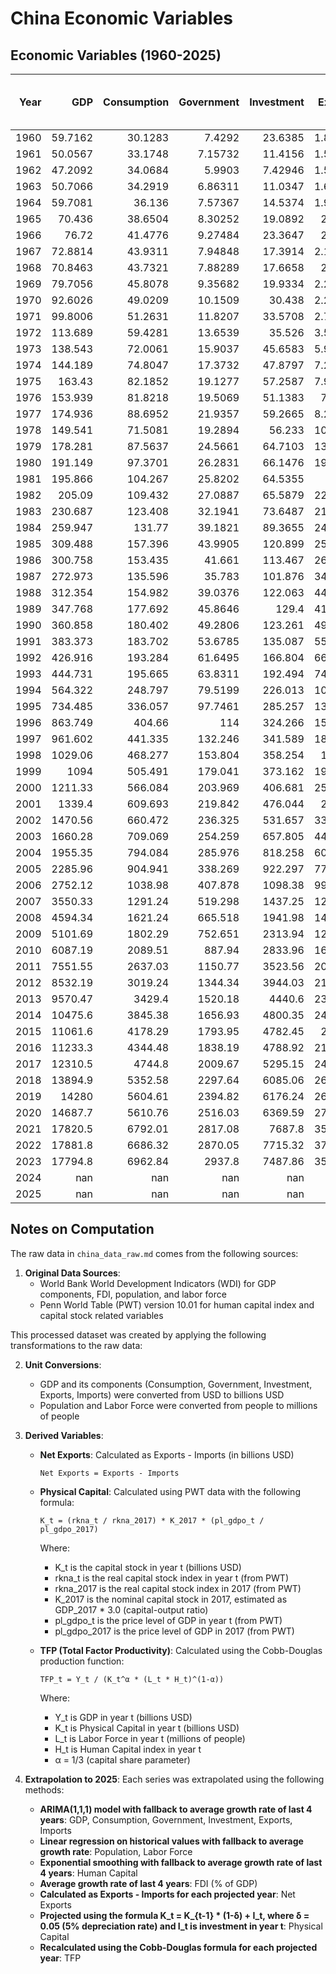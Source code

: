 # China Economic Variables

## Economic Variables (1960-2025)

|   Year |        GDP |   Consumption |   Government |   Investment |    Exports |    Imports |   Net Exports |   Population |   Labor Force |   Physical Capital |      TFP |   FDI (% of GDP) |   Human Capital |
|-------:|-----------:|--------------:|-------------:|-------------:|-----------:|-----------:|--------------:|-------------:|--------------:|-------------------:|---------:|-----------------:|----------------:|
|   1960 |    59.7162 |       30.1283 |      7.4292  |     23.6385  |    1.88306 |    1.89059 |     -0.00753  |      667.07  |       nan     |              84.37 | nan      |           nan    |            1.23 |
|   1961 |    50.0567 |       33.1748 |      7.15732 |     11.4156  |    1.50561 |    1.40809 |      0.09752  |      660.33  |       nan     |              84.37 | nan      |           nan    |            1.25 |
|   1962 |    47.2092 |       34.0684 |      5.9903  |      7.42946 |    1.50537 |    1.12772 |      0.37765  |      665.77  |       nan     |              75    | nan      |           nan    |            1.28 |
|   1963 |    50.7066 |       34.2919 |      6.86311 |     11.0347  |    1.66635 |    1.21067 |      0.45568  |      682.335 |       nan     |              65.62 | nan      |           nan    |            1.3  |
|   1964 |    59.7081 |       36.136  |      7.57367 |     14.5374  |    1.93886 |    1.4811  |      0.45776  |      698.355 |       nan     |              75    | nan      |           nan    |            1.32 |
|   1965 |    70.436  |       38.6504 |      8.30252 |     19.0892  |    2.2466  |    1.91642 |      0.33018  |      715.185 |       nan     |              75    | nan      |           nan    |            1.35 |
|   1966 |    76.72   |       41.4776 |      9.27484 |     23.3647  |    2.3706  |    2.1853  |      0.1853   |      735.4   |       nan     |              84.37 | nan      |           nan    |            1.37 |
|   1967 |    72.8814 |       43.9311 |      7.94848 |     17.3914  |    2.15588 |    1.91986 |      0.23602  |      754.55  |       nan     |              75    | nan      |           nan    |            1.39 |
|   1968 |    70.8463 |       43.7321 |      7.88289 |     17.6658  |    2.1147  |    1.84522 |      0.26948  |      774.51  |       nan     |              75    | nan      |           nan    |            1.41 |
|   1969 |    79.7056 |       45.8078 |      9.35682 |     19.9334  |    2.21439 |    1.73119 |      0.4832   |      796.025 |       nan     |              75    | nan      |           nan    |            1.43 |
|   1970 |    92.6026 |       49.0209 |     10.1509  |     30.438   |    2.27422 |    2.20156 |      0.07266  |      818.315 |       nan     |              75    | nan      |           nan    |            1.45 |
|   1971 |    99.8006 |       51.2631 |     11.8207  |     33.5708  |    2.71042 |    2.23313 |      0.477289 |      841.105 |       nan     |              75    | nan      |           nan    |            1.48 |
|   1972 |   113.689  |       59.4281 |     13.6539  |     35.526   |    3.53721 |    2.91645 |      0.62076  |      862.03  |       nan     |              93.75 | nan      |           nan    |            1.51 |
|   1973 |   138.543  |       72.0061 |     15.9037  |     45.6583  |    5.95928 |    5.25779 |      0.701488 |      881.94  |       nan     |             103.12 | nan      |           nan    |            1.53 |
|   1974 |   144.189  |       74.8047 |     17.3732  |     47.8797  |    7.21307 |    7.7162  |     -0.503131 |      900.35  |       nan     |             103.12 | nan      |           nan    |            1.56 |
|   1975 |   163.43   |       82.1852 |     19.1277  |     57.2587  |    7.97457 |    8.35505 |     -0.38048  |      916.395 |       nan     |             112.5  | nan      |           nan    |            1.59 |
|   1976 |   153.939  |       81.8218 |     19.5069  |     51.1383  |    7.4406  |    7.34981 |      0.090791 |      930.685 |       nan     |             225    | nan      |           nan    |            1.62 |
|   1977 |   174.936  |       88.6952 |     21.9357  |     59.2665  |    8.27107 |    8.0604  |      0.210672 |      943.455 |       nan     |             225    | nan      |           nan    |            1.65 |
|   1978 |   149.541  |       71.5081 |     19.2894  |     56.233   |   10.8011  |   12.2617  |     -1.46056  |      956.165 |       nan     |             262.5  | nan      |           nan    |            1.68 |
|   1979 |   178.281  |       87.5637 |     24.5661  |     64.7103  |   13.9626  |   15.5353  |     -1.57264  |      969.005 |       nan     |             299.99 | nan      |             0    |            1.71 |
|   1980 |   191.149  |       97.3701 |     26.2831  |     66.1476  |   19.4057  |   21.8427  |     -2.43699  |      981.235 |       nan     |             337.49 | nan      |             0.03 |            1.74 |
|   1981 |   195.866  |      104.267  |     25.8202  |     64.5355  |   24.37    |   22.2198  |      2.15022  |      993.885 |       nan     |             318.74 | nan      |             0.14 |            1.76 |
|   1982 |   205.09   |      109.432  |     27.0887  |     65.5879  |   22.6001  |   17.7881  |      4.812    |     1008.63  |       nan     |             421.87 | nan      |             0.21 |            1.78 |
|   1983 |   230.687  |      123.408  |     32.1941  |     73.6487  |   21.9563  |   19.3853  |      2.571    |     1023.31  |       nan     |             421.87 | nan      |             0.28 |            1.8  |
|   1984 |   259.947  |      131.77   |     39.1821  |     89.3655  |   24.7643  |   24.7103  |      0.054    |     1036.83  |       nan     |             393.74 | nan      |             0.48 |            1.83 |
|   1985 |   309.488  |      157.396  |     43.9905  |    120.899   |   25.8014  |   38.3024  |    -12.501    |     1051.04  |       nan     |             337.49 | nan      |             0.54 |            1.85 |
|   1986 |   300.758  |      153.435  |     41.661   |    113.467   |   26.2026  |   33.5926  |     -7.39     |     1066.79  |       nan     |             412.49 | nan      |             0.62 |            1.87 |
|   1987 |   272.973  |      135.596  |     35.783   |    101.876   |   34.0729  |   33.7819  |      0.291    |     1084.04  |       nan     |             449.99 | nan      |             0.85 |            1.89 |
|   1988 |   312.354  |      154.982  |     39.0376  |    122.063   |   44.9237  |   48.9847  |     -4.061    |     1101.63  |       nan     |             656.24 | nan      |             1.02 |            1.91 |
|   1989 |   347.768  |      177.692  |     45.8646  |    129.4     |   41.1908  |   46.1188  |     -4.928    |     1118.65  |       nan     |             703.11 | nan      |             0.98 |            1.93 |
|   1990 |   360.858  |      180.402  |     49.2806  |    123.261   |   49.1298  |   38.4618  |     10.668    |     1135.18  |       639.912 |             609.36 |   0.366  |             0.97 |            1.96 |
|   1991 |   383.373  |      183.702  |     53.6785  |    135.087   |   55.5427  |   43.9417  |     11.601    |     1150.78  |       646.246 |             609.36 |   0.3824 |             1.14 |            1.99 |
|   1992 |   426.916  |      193.284  |     61.6495  |    166.804   |   66.8474  |   61.8494  |      4.998    |     1164.97  |       652.547 |             843.74 |   0.3746 |             2.61 |            2.03 |
|   1993 |   444.731  |      195.665  |     63.8311  |    192.494   |   74.2803  |   86.0723  |    -11.792    |     1178.44  |       658.329 |            1115.61 |   0.35   |             6.19 |            2.06 |
|   1994 |   564.322  |      248.797  |     79.5199  |    226.013   |  104.607   |   97.2504  |      7.357    |     1191.84  |       664.566 |            1049.98 |   0.4446 |             5.99 |            2.1  |
|   1995 |   734.485  |      336.057  |     97.7461  |    285.257   |  131.859   |  119.901   |     11.958    |     1204.86  |       671.238 |            1274.98 |   0.5321 |             4.88 |            2.14 |
|   1996 |   863.749  |      404.66   |    114       |    324.266   |  154.812   |  137.262   |     17.55     |     1217.55  |       678.36  |            1603.1  |   0.5703 |             4.65 |            2.17 |
|   1997 |   961.602  |      441.335  |    132.246   |    341.589   |  187.447   |  144.624   |     42.8232   |     1230.08  |       686.473 |            1874.97 |   0.5906 |             4.73 |            2.21 |
|   1998 |  1029.06   |      468.277  |    153.804   |    358.254   |  188.75    |  144.914   |     43.8367   |     1241.93  |       694.002 |            2362.46 |   0.5758 |             4.44 |            2.24 |
|   1999 |  1094      |      505.491  |    179.041   |    373.162   |  198.699   |  168.058   |     30.641    |     1252.73  |       700.422 |            2559.33 |   0.5854 |             3.75 |            2.28 |
|   2000 |  1211.33   |      566.084  |    203.969   |    406.681   |  253.092   |  224.306   |     28.7859   |     1262.64  |       706.838 |            2887.45 |   0.6135 |             3.48 |            2.31 |
|   2001 |  1339.4    |      609.693  |    219.842   |    476.044   |  272.06    |  243.974   |     28.0862   |     1271.85  |       715.929 |            3299.94 |   0.6396 |             3.51 |            2.33 |
|   2002 |  1470.56   |      660.472  |    236.325   |    531.657   |  333.002   |  295.62    |     37.3827   |     1280.4   |       725.939 |            3712.44 |   0.6652 |             3.61 |            2.35 |
|   2003 |  1660.28   |      709.069  |    254.259   |    657.805   |  447.958   |  412.137   |     35.8211   |     1288.4   |       735.682 |            4312.43 |   0.7061 |             3.49 |            2.36 |
|   2004 |  1955.35   |      794.084  |    285.976   |    818.258   |  607.357   |  556.183   |     51.1744   |     1296.08  |       744.937 |            5174.91 |   0.7717 |             3.48 |            2.38 |
|   2005 |  2285.96   |      904.941  |    338.269   |    922.297   |  773.339   |  648.712   |    124.627    |     1303.72  |       754.465 |            6093.65 |   0.8424 |             4.55 |            2.4  |
|   2006 |  2752.12   |     1038.98   |    407.878   |   1098.38    |  991.731   |  782.812   |    208.919    |     1311.02  |       761.949 |            7612.37 |   0.9356 |             4.51 |            2.4  |
|   2007 |  3550.33   |     1291.24   |    519.298   |   1437.25    | 1258.06    |  950.021   |    308.036    |     1317.88  |       766.487 |           10209.2  |   1.0871 |             4.4  |            2.41 |
|   2008 |  4594.34   |     1621.24   |    665.518   |   1941.98    | 1497.87    | 1149.04    |    348.833    |     1324.65  |       769.78  |           13874.8  |   1.2629 |             3.73 |            2.42 |
|   2009 |  5101.69   |     1802.29   |    752.651   |   2313.94    | 1262.66    | 1042.53    |    220.13     |     1331.26  |       772.141 |           16143.5  |   1.3269 |             2.57 |            2.43 |
|   2010 |  6087.19   |     2089.51   |    887.94    |   2833.96    | 1654.82    | 1432.42    |    222.401    |     1337.7   |       773.873 |           19349.7  |   1.4842 |             4    |            2.44 |
|   2011 |  7551.55   |     2637.03   |   1150.77    |   3523.56    | 2006.31    | 1825.41    |    180.895    |     1345.04  |       778.276 |           25312.1  |   1.6591 |             3.71 |            2.48 |
|   2012 |  8532.19   |     3019.24   |   1344.34    |   3944.03    | 2175.07    | 1943.21    |    231.864    |     1354.19  |       779.023 |           29737    |   1.7612 |             2.83 |            2.51 |
|   2013 |  9570.47   |     3429.4    |   1520.18    |   4440.6     | 2354.26    | 2119.39    |    234.872    |     1363.24  |       779.251 |           36336.9  |   1.8281 |             3.04 |            2.55 |
|   2014 | 10475.6    |     3845.38   |   1656.93    |   4800.35    | 2462.83    | 2241.28    |    221.55     |     1371.86  |       780.37  |           42749.3  |   1.8839 |             2.56 |            2.57 |
|   2015 | 11061.6    |     4178.29   |   1793.95    |   4782.45    | 2362.1     | 2003.26    |    358.836    |     1379.86  |       781.077 |           47464.8  |   1.9051 |             2.19 |            2.6  |
|   2016 | 11233.3    |     4344.48   |   1838.19    |   4788.92    | 2199.97    | 1944.49    |    255.484    |     1387.79  |       780.933 |           51749.1  |   1.8704 |             1.56 |            2.62 |
|   2017 | 12310.5    |     4744.8    |   2009.67    |   5295.15    | 2424.22    | 2208.52    |    215.697    |     1396.21  |       779.167 |           59061.5  |   1.9495 |             1.35 |            2.65 |
|   2018 | 13894.9    |     5352.58   |   2297.64    |   6085.06    | 2655.61    | 2564.12    |     91.4873   |     1402.76  |       776.869 |           72551.9  |   2.0483 |             1.69 |            2.67 |
|   2019 | 14280      |     5604.61   |   2394.82    |   6176.24    | 2628.94    | 2496.15    |    132.788    |     1407.74  |       775.928 |           78542.4  |   2.0366 |             1.31 |            2.7  |
|   2020 | 14687.7    |     5610.76   |   2516.03    |   6369.59    | 2729.88    | 2374.74    |    355.147    |     1411.1   |       763.83  |           80984.9  |   2.0799 |             1.72 |            2.73 |
|   2021 | 17820.5    |     6792.01   |   2817.08    |   7687.8     | 3554.11    | 3093.28    |    460.829    |     1412.36  |       781.188 |           84623.4  |   2.4321 |             1.93 |            2.76 |
|   2022 | 17881.8    |     6686.32   |   2870.05    |   7715.32    | 3717.89    | 3140.04    |    577.847    |     1412.17  |       770.113 |           88107.6  |   2.4134 |             1.06 |            2.79 |
|   2023 | 17794.8    |     6962.84   |   2937.8     |   7487.86    | 3513.24    | 3127.2     |    386.035    |     1410.71  |       774.608 |           91190.1  |   2.3483 |             0.24 |            2.82 |
|   2024 |   nan      |      nan      |    nan       |    nan       |  nan       |  nan       |    nan        |      nan     |       773.129 |           94870.7  | nan      |           nan    |            2.85 |
|   2025 |   nan      |      nan      |    nan       |    nan       |  nan       |  nan       |    nan        |      nan     |       nan     |           98699.9  | nan      |           nan    |            2.88 |

## Notes on Computation

The raw data in `china_data_raw.md` comes from the following sources:

1. **Original Data Sources**:
   - World Bank World Development Indicators (WDI) for GDP components, FDI, population, and labor force
   - Penn World Table (PWT) version 10.01 for human capital index and capital stock related variables

This processed dataset was created by applying the following transformations to the raw data:

2. **Unit Conversions**:
   - GDP and its components (Consumption, Government, Investment, Exports, Imports) were converted from USD to billions USD
   - Population and Labor Force were converted from people to millions of people

3. **Derived Variables**:
   - **Net Exports**: Calculated as Exports - Imports (in billions USD)
     ```
     Net Exports = Exports - Imports
     ```

   - **Physical Capital**: Calculated using PWT data with the following formula:
     ```
     K_t = (rkna_t / rkna_2017) * K_2017 * (pl_gdpo_t / pl_gdpo_2017)
     ```
     Where:
     - K_t is the capital stock in year t (billions USD)
     - rkna_t is the real capital stock index in year t (from PWT)
     - rkna_2017 is the real capital stock index in 2017 (from PWT)
     - K_2017 is the nominal capital stock in 2017, estimated as GDP_2017 * 3.0 (capital-output ratio)
     - pl_gdpo_t is the price level of GDP in year t (from PWT)
     - pl_gdpo_2017 is the price level of GDP in 2017 (from PWT)

   - **TFP (Total Factor Productivity)**: Calculated using the Cobb-Douglas production function:
     ```
     TFP_t = Y_t / (K_t^α * (L_t * H_t)^(1-α))
     ```
     Where:
     - Y_t is GDP in year t (billions USD)
     - K_t is Physical Capital in year t (billions USD)
     - L_t is Labor Force in year t (millions of people)
     - H_t is Human Capital index in year t
     - α = 1/3 (capital share parameter)

4. **Extrapolation to 2025**:
   Each series was extrapolated using the following methods:

   - **ARIMA(1,1,1) model with fallback to average growth rate of last 4 years**: GDP, Consumption, Government, Investment, Exports, Imports
   - **Linear regression on historical values with fallback to average growth rate**: Population, Labor Force
   - **Exponential smoothing with fallback to average growth rate of last 4 years**: Human Capital
   - **Average growth rate of last 4 years**: FDI (% of GDP)
   - **Calculated as Exports - Imports for each projected year**: Net Exports
   - **Projected using the formula K_t = K_{t-1} * (1-δ) + I_t, where δ = 0.05 (5% depreciation rate) and I_t is investment in year t**: Physical Capital
   - **Recalculated using the Cobb-Douglas formula for each projected year**: TFP

